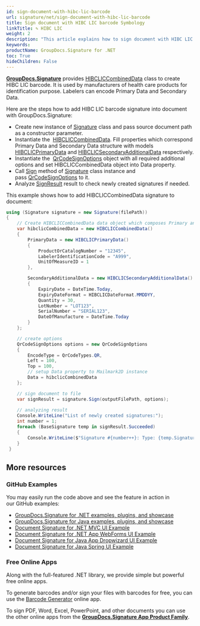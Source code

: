 ```yaml
---
id: sign-document-with-hibc-lic-barcode
url: signature/net/sign-document-with-hibc-lic-barcode
title: Sign document with HIBC LIC barcode Symbology
linkTitle: ✎ HIBC LIC
weight: 2
description: "This article explains how to sign document with HIBC LIC barcode Symbology signatures"
keywords: 
productName: GroupDocs.Signature for .NET 
toc: True
hideChildren: False
---
```

[**GroupDocs.Signature**](https://products.groupdocs.com/signature/net) provides [HIBCLICCombinedData](https://reference.groupdocs.com/signature/net/groupdocs.signature.domain.extensions/hibcliccombineddata/) class to create HIBC LIC barcode. It is used by manufacturers of health care products for identification purpose. Labelers can encode Primary Data and Secondary Data.

Here are the steps how to add HIBC LIC barcode signature into document with GroupDocs.Signature:

* Create new instance of [Signature](https://reference.groupdocs.com/signature/net/groupdocs.signature/signature) class and pass source document path as a constructor parameter.
* Instantiate the  [HIBCLICCombinedData](https://reference.groupdocs.com/signature/net/groupdocs.signature.domain.extensions/hibcliccombineddata/). Fill properties which correspond Primary Data and Secondary Data structure with models [HIBCLICPrimaryData](https://reference.groupdocs.com/signature/net/groupdocs.signature.domain.extensions/hibclicprimarydata/) and [HIBCLICSecondaryAdditionalData](https://reference.groupdocs.com/signature/net/groupdocs.signature.domain.extensions/hibclicsecondaryadditionaldata/) respectively.
* Instantiate the  [QrCodeSignOptions](https://reference.groupdocs.com/signature/net/groupdocs.signature.options/qrcodesignoptions/) object with all required additional options and set HIBCLICCombinedData object into Data property.
* Call [Sign](https://reference.groupdocs.com/signature/net/groupdocs.signature/signature/sign/) method of [Signature](https://reference.groupdocs.com/signature/net/groupdocs.signature/signature) class instance and pass [QrCodeSignOptions](https://reference.groupdocs.com/signature/net/groupdocs.signature.options/qrcodesignoptions) to it.
* Analyze [SignResult](https://reference.groupdocs.com/signature/net/groupdocs.signature.domain/signresult) result to check newly created signatures if needed.  

This example shows how to add HIBCLICCombinedData signature to document:

```csharp
using (Signature signature = new Signature(filePath))
{
    // Create HIBCLICCombinedData data object which composes Primary and Secondary data
    var hibclicCombinedData = new HIBCLICCombinedData()
    {
        PrimaryData = new HIBCLICPrimaryData()
        {
            ProductOrCatalogNumber = "12345",
            LabelerIdentificationCode = "A999",
            UnitOfMeasureID = 1
        },

        SecondaryAdditionalData = new HIBCLICSecondaryAdditionalData()
        {
            ExpiryDate = DateTime.Today,
            ExpiryDateFormat = HIBCLICDateFormat.MMDDYY,
            Quantity = 30,
            LotNumber = "LOT123",
            SerialNumber = "SERIAL123",
            DateOfManufacture = DateTime.Today
        }
    };

    // create options
    QrCodeSignOptions options = new QrCodeSignOptions
    {
        EncodeType = QrCodeTypes.QR,
        Left = 100,
        Top = 100,
        // setup Data property to Mailmark2D instance
        Data = hibclicCombinedData
    };

    // sign document to file
    var signResult = signature.Sign(outputFilePath, options);
            
    // analyzing result
    Console.WriteLine("List of newly created signatures:");
    int number = 1;
    foreach (BaseSignature temp in signResult.Succeeded)
    {
        Console.WriteLine($"Signature #{number++}: Type: {temp.SignatureType} Id:{temp.SignatureId}, Location: {temp.Left}x{temp.Top}. Size: {temp.Width}x{temp.Height}");
    }
 }
```

## More resources

### GitHub Examples

You may easily run the code above and see the feature in action in our GitHub examples:

* [GroupDocs.Signature for .NET examples, plugins, and showcase](https://github.com/groupdocs-signature/GroupDocs.Signature-for-.NET)
* [GroupDocs.Signature for Java examples, plugins, and showcase](https://github.com/groupdocs-signature/GroupDocs.Signature-for-Java)
* [Document Signature for .NET MVC UI Example](https://github.com/groupdocs-signature/GroupDocs.Signature-for-.NET-MVC)
* [Document Signature for .NET App WebForms UI Example](https://github.com/groupdocs-signature/GroupDocs.Signature-for-.NET-WebForms)
* [Document Signature for Java App Dropwizard UI Example](https://github.com/groupdocs-signature/GroupDocs.Signature-for-Java-Dropwizard)
* [Document Signature for Java Spring UI Example](https://github.com/groupdocs-signature/GroupDocs.Signature-for-Java-Spring)

### Free Online Apps

Along with the full-featured .NET library, we provide simple but powerful free online apps.

To generate barcodes and/or sign your files with barcodes for free, you can use the [Barcode Generator](https://products.groupdocs.app/signature/generate/barcode) online app.

To sign PDF, Word, Excel, PowerPoint, and other documents you can use the other online apps from the **[GroupDocs.Signature App Product Family](https://products.groupdocs.app/signature/family)**.

